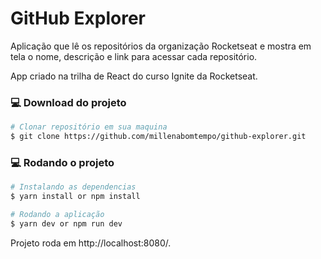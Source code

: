 # GitHub Explorer

Aplicação que lê os repositórios da organização Rocketseat e mostra em tela o nome, descrição e link para acessar cada repositório.  

App criado na trilha de React do curso Ignite da Rocketseat.

### 💻 Download do projeto

```bash
# Clonar repositório em sua maquina
$ git clone https://github.com/millenabomtempo/github-explorer.git
```

### 💻 Rodando o projeto

```bash
# Instalando as dependencias
$ yarn install or npm install

# Rodando a aplicação
$ yarn dev or npm run dev
```

Projeto roda em http://localhost:8080/.